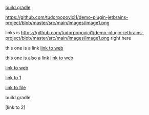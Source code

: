 [build.gradle](build.gradle#L25)

https://github.com/tudorpopovici1/demo-plugin-jetbrains-project/blob/master/src/main/images/image1.png

links is <https://github.com/tudorpopovici1/demo-plugin-jetbrains-project/blob/master/src/main/images/image1.png> right here

this one is a link [link to web](https://github.com/tudorpopovici1/demo-plugin-jetbrains-project/blob/master/src/main/images/image1.png)     

this one is also a link [link to web](https://github.com/tudorpopovici1/demo-plugin-jetbrains-project/blob/does-not-exist/images/image1.png)     

[link to web](https://github.com/tudorpopovici1/Green-beam/blob/master/design)     


[link to 1][1]

[link to file](src/main/images/image1.png)

build.gradle

[link to 2]

[1]: https://github.com/tudorpopovici1/demo-plugin-jetbrains-project/blob/master/src/main/images/image1.png
[2]: src/main/images/image1.png
